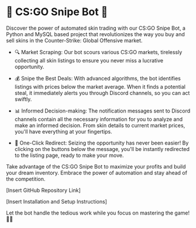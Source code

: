 # 🎯 CS:GO Snipe Bot 🎯

Discover the power of automated skin trading with our CS:GO Snipe Bot, a Python and MySQL based project that revolutionizes the way you buy and sell skins in the Counter-Strike: Global Offensive market.

- 🔍 Market Scraping:
Our bot scours various CS:GO markets, tirelessly collecting all skin listings to ensure you never miss a lucrative opportunity.

- 💰 Snipe the Best Deals:
With advanced algorithms, the bot identifies listings with prices below the market average. When it finds a potential steal, it immediately alerts you through Discord channels, so you can act swiftly.

- 📊 Informed Decision-making:
The notification messages sent to Discord channels contain all the necessary information for you to analyze and make an informed decision. From skin details to current market prices, you'll have everything at your fingertips.

- 🔗 One-Click Redirect:
Seizing the opportunity has never been easier! By clicking on the buttons below the message, you'll be instantly redirected to the listing page, ready to make your move.

Take advantage of the CS:GO Snipe Bot to maximize your profits and build your dream inventory. Embrace the power of automation and stay ahead of the competition.

[Insert GitHub Repository Link]

[Insert Installation and Setup Instructions]

Let the bot handle the tedious work while you focus on mastering the game! 🚀💎

